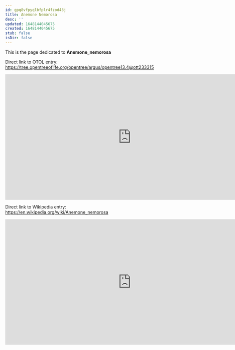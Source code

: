 ```yaml
---
id: gpq8vfpyqlbfplr4fzod43j
title: Anemone Nemorosa
desc: ''
updated: 1648144045675
created: 1648144045675
stub: false
isDir: false
---
```

This is the page dedicated to **Anemone_nemorosa**


Direct link to OTOL entry: https://tree.opentreeoflife.org/opentree/argus/opentree13.4@ott233315



<html>
    <body>
    <iframe src="https://tree.opentreeoflife.org/opentree/argus/opentree13.4@ott233315"
    width="800" height="400" frameborder="0" allowfullscreen> </iframe>
    </body>
</html>
    


Direct link to Wikipedia entry: https://en.wikipedia.org/wiki/Anemone_nemorosa



<html>
    <body>
    <iframe src="https://en.wikipedia.org/wiki/Anemone_nemorosa"
    width="800" height="400" frameborder="0" allowfullscreen> </iframe>
    </body>
</html>
    

